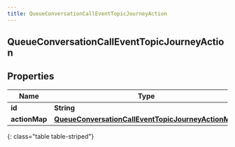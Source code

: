 ```yaml
---
title: QueueConversationCallEventTopicJourneyAction
---
```

## QueueConversationCallEventTopicJourneyAction


## Properties

| Name | Type | Description | Notes |
| ------------ | ------------- | ------------- | ------------- |
| **id** | **String** |  |  [optional] |
| **actionMap** | [**QueueConversationCallEventTopicJourneyActionMap**](QueueConversationCallEventTopicJourneyActionMap.html) |  |  [optional] |
{: class="table table-striped"}



